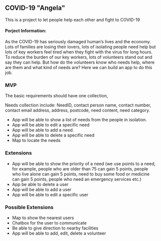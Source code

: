 ## COVID-19 "Angela"

This is a project to let people help each other and fight to COVID-19

#### Porject Information:

As the COVID-19 has seriously damaged human’s lives and the economy. Lots of families are losing their lovers, lots of isolating people need help but lots of key workers feel tired when they fight with the virus for long hours. To reduce the burden of our key workers, lots of volunteers stand out and say they can help. But how do the volunteers know who needs help, where are them and what kind of needs are? Here we can build an app to do this job.

### MVP

The basic requirements should have one collection,

Needs collection include: NeedID, contact person name, contact number, contact email address, address, postcode, need content, need category.

- App will be able to show a list of needs from the people in isolation.
- App will be able to edit a specific need
- App will be able to add a need.
- App will be able to delete a specific need
- Map to locate the needs

### Extensions

- App will be able to show the priority of a need (we use points to a need, for example, people who are older than 75 can gain 5 points, people who live alone can gain 5 points, need to buy some food or medicine can gain 5 points, people who need an emergency services etc.) 
- App be able to delete a user
- App will be able to add a user 
- App will be able to edit a specific user

### Possible Extensions
- Map to show the nearest users
- Chatbox for the user to communicate
- Be able to give direction to nearby facilities
- App will be able to add, edit, delete a volunteer
